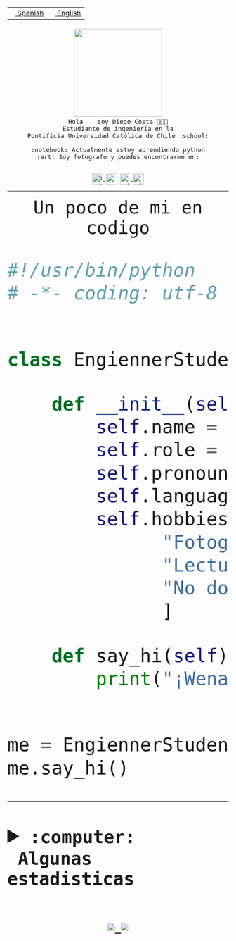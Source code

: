 <table border="0"  align="right">
 <tr><td><a href="README.md"><img src="https://upload.wikimedia.org/wikipedia/commons/thumb/8/89/Bandera_de_Espa%C3%B1a.svg/1200px-Bandera_de_Espa%C3%B1a.svg.png" height="10"> Spanish</a></td>
 <td><a href="README.en.md"><img src="https://upload.wikimedia.org/wikipedia/commons/a/a4/Flag_of_the_United_States.svg" height="10"> English</a></td></tr>
</table><br><br><br>


<p align="center">
  <img src="https://github.com/diegocostares/diegocostares/blob/main/Images/aaa2.gif?raw=true" width="200px">
  <br><samp>
    Hola <img src="https://media.giphy.com/media/hvRJCLFzcasrR4ia7z/giphy.gif" width="16px"> soy Diego Costa 👨🏻‍💻<br>
    Estudiante de ingeniería en la <br>
    Pontificia Universidad Católica de Chile :school:<br>
  <br>
    :notebook: Actualmente estoy aprendiendo python <br>
    :art: Soy fotografo y puedes encontrarme en: <br>
  <br></samp>
  
</p>

<p align="center">
   <a href="https://instagram.com/diegocosta_no" target="blank">
    <img 
    align="center" src="https://cdn.jsdelivr.net/npm/simple-icons@3.0.1/icons/instagram.svg" alt="instagram" height="25px" width="25px" />
  </a>
  <a style="border: 3px solid; color: white;"href="https://t.me/diegocosta_no" target="blank">
  <img
  align="center" alt="Telegram" width="25px" src="https://icons-for-free.com/iconfiles/png/512/Telegram-1324888767380505522.png" />
</a>
<a href="https://api.whatsapp.com/send?phone=56971897835&text=Hola!" target="blank">
  <img
  align="center" alt="wtsp" width="25px" src="https://img.icons8.com/pastel-glyph/2x/whatsapp--v2.png" />
</a>
<a href="https://www.linkedin.com/in/diego-costa-786249213/" target="blank">
  <img
  align="center" alt="wtsp" width="25px" src="https://img.icons8.com/metro/452/linkedin.png" />
</a>

  </a>
</p>

---


<p align="center"><font size="25"><samp>Un poco de mi en codigo</samp></front></p>


```python
#!/usr/bin/python
# -*- coding: utf-8 -*-


class EngiennerStudent:

    def __init__(self):
        self.name = "Diego Costa"
        self.role = "Estudiante"
        self.pronouns = "he/him"
        self.language_spoken = ["es_CL", "en_US"]
        self.hobbies = [
              "Fotografia",
              "Lectura",
              "No dormir",
              ]

    def say_hi(self):
        print("¡Wena mundo!")


me = EngiennerStudent()
me.say_hi()
```
---
<details>
  <summary><b><samp>:computer: &nbsp;Algunas estadisticas</samp></b></summary>
  <br/></p>

<!--START_SECTION:waka-->
![Code Time](http://img.shields.io/badge/Code%20Time-358%20hrs%2012%20mins-blue)

**Soy nocturno 🦉** 

```text
🌞 Mañana     5 commits      ░░░░░░░░░░░░░░░░░░░░░░░░░   2.69% 
🌆 Día        76 commits     ██████████░░░░░░░░░░░░░░░   40.86% 
🌃 Tarde      47 commits     ██████░░░░░░░░░░░░░░░░░░░   25.27% 
🌙 Noche      58 commits     ███████░░░░░░░░░░░░░░░░░░   31.18%

```
📅 **Soy más productivo los Miércoles** 

```text
Lunes        18 commits     ██░░░░░░░░░░░░░░░░░░░░░░░   9.68% 
Martes       24 commits     ███░░░░░░░░░░░░░░░░░░░░░░   12.9% 
Miércoles    82 commits     ███████████░░░░░░░░░░░░░░   44.09% 
Jueves       15 commits     ██░░░░░░░░░░░░░░░░░░░░░░░   8.06% 
Viernes      5 commits      ░░░░░░░░░░░░░░░░░░░░░░░░░   2.69% 
Sábado       16 commits     ██░░░░░░░░░░░░░░░░░░░░░░░   8.6% 
Domingo      26 commits     ███░░░░░░░░░░░░░░░░░░░░░░   13.98%

```


📊 **Esta semana me dediqué a** 

```text
🐱‍💻 Proyectos: 
SHAREGO-G54              15 hrs 28 mins      ███████████████████░░░░░░   76.84% 
Unknown Project          3 hrs 21 mins       ████░░░░░░░░░░░░░░░░░░░░░   16.67% 
private                  52 mins             █░░░░░░░░░░░░░░░░░░░░░░░░   4.31% 
Proyecto-Ejemplo         18 mins             ░░░░░░░░░░░░░░░░░░░░░░░░░   1.49% 
T1-Avance                7 mins              ░░░░░░░░░░░░░░░░░░░░░░░░░   0.66%

```


 Last Updated on 13/04/2022 14:26:38 UTC
<!--END_SECTION:waka-->
  
  

 <p align="center"> <img src="https://github-readme-stats.vercel.app/api?username=diegocostares&show_icons=true&theme=ayu-mirage" alt="abhisheknaiidu" /></p>
 
</details>

<p align=center>
  <a href="https://github.com/diegocostares">
    <img src="https://badges.pufler.dev/visits/diegocostares/diegocostares?style=flat-square&color=black&logo=github">
  </a>
  <a href="https://github.com/diegocostares?tab=repositories">
    <img src="https://badges.pufler.dev/repos/diegocostares?style=flat-square&color=black&logo=github">
  </a>
</p>
